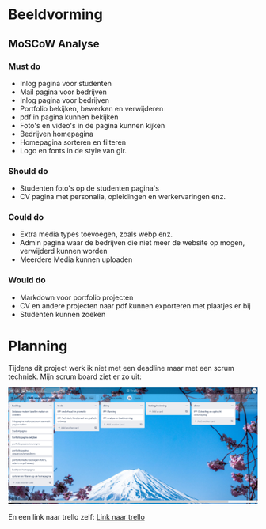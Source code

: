 # Beeldvorming

## MoSCoW Analyse

### Must do

- Inlog pagina voor studenten
- Mail pagina voor bedrijven
- Inlog pagina voor bedrijven
- Portfolio bekijken, bewerken en verwijderen
- pdf in pagina kunnen bekijken
- Foto's en video's in de pagina kunnen kijken
- Bedrijven homepagina
- Homepagina sorteren en filteren
- Logo en fonts in de style van glr.

### Should do

- Studenten foto's op de studenten pagina's
- CV pagina met personalia, opleidingen en werkervaringen enz.

### Could do

- Extra media types toevoegen, zoals webp enz.
- Admin pagina waar de bedrijven die niet meer de website op mogen, verwijderd kunnen worden
- Meerdere Media kunnen uploaden

### Would do

- Markdown voor portfolio projecten
- CV en andere projecten naar pdf kunnen exporteren met plaatjes er bij
- Studenten kunnen zoeken

# Planning

Tijdens dit project werk ik niet met een deadline maar met een scrum techniek.
Mijn scrum board ziet er zo uit:

![](scrumboard_thom.PNG)

En een link naar trello zelf:
[Link naar trello](https://trello.com/b/o7yuWTiT)


